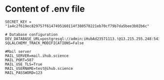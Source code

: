Content of .env file
==

    SECRET_KEY = "1a4c2f619ec829757f6147495160114f380578221eb70cf79b7da5bee3b02b6c"

    # Database configuration
    DEV_DATABASE_URL=postgresql://admin:iHubAd23571113.!@13.215.255.248:5432/imis_db
    SQLALCHEMY_TRACK_MODIFICATIONS=False

    #Mail server
    MAIL_SERVER=mail.ihub.science
    MAIL_PORT=587
    MAIL_USE_TLS=True
    MAIL_USERNAME=test@ihub.science
    MAIL_PASSWORD=123